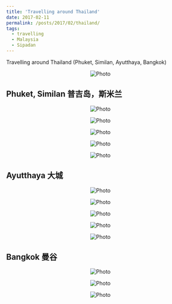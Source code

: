 ```yaml
---
title: 'Travelling around Thailand'
date: 2017-02-11
permalink: /posts/2017/02/thailand/
tags:
  - travelling
  - Malaysia
  - Sipadan
---
```


Travelling around Thailand (Phuket, Similan, Ayutthaya, Bangkok)
<p align="center">
  <img src="https://haotang1995.github.io/files/THAILAND_5.JPG?raw=true" alt="Photo"/> 
</p>

## Phuket, Similan 普吉岛，斯米兰
<p align="center">
  <img src="https://haotang1995.github.io/files/THAILAND_1.JPG?raw=true" alt="Photo"/> 
</p>
<p align="center">
  <img src="https://haotang1995.github.io/files/THAILAND_2.JPG?raw=true" alt="Photo"/> 
</p>
<p align="center">
  <img src="https://haotang1995.github.io/files/THAILAND_7.JPG?raw=true" alt="Photo"/> 
</p>
<p align="center">
  <img src="https://haotang1995.github.io/files/THAILAND_8.JPG?raw=true" alt="Photo"/> 
</p>
<p align="center">
  <img src="https://haotang1995.github.io/files/THAILAND_5.JPG?raw=true" alt="Photo"/> 
</p>

## Ayutthaya 大城

<p align="center">
  <img src="https://haotang1995.github.io/files/THAILAND_9.jpg?raw=true" alt="Photo"/> 
</p>
<p align="center">
  <img src="https://haotang1995.github.io/files/THAILAND_10.jpg?raw=true" alt="Photo"/> 
</p>
<p align="center">
  <img src="https://haotang1995.github.io/files/THAILAND_12.JPG?raw=true" alt="Photo"/> 
</p>
<p align="center">
  <img src="https://haotang1995.github.io/files/THAILAND_17.JPG?raw=true" alt="Photo"/> 
</p>
<p align="center">
  <img src="https://haotang1995.github.io/files/THAILAND_16.JPG?raw=true" alt="Photo"/> 
</p>

## Bangkok 曼谷

<p align="center">
  <img src="https://haotang1995.github.io/files/THAILAND_14.JPG?raw=true" alt="Photo"/> 
</p>
<p align="center">
  <img src="https://haotang1995.github.io/files/THAILAND_19.JPG?raw=true" alt="Photo"/> 
</p>
<p align="center">
  <img src="https://haotang1995.github.io/files/THAILAND_15.JPG?raw=true" alt="Photo"/> 
</p>